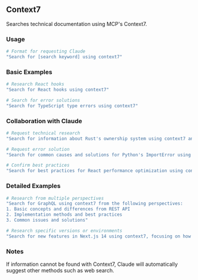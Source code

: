 ## Context7

Searches technical documentation using MCP's Context7.

### Usage

```bash
# Format for requesting Claude
"Search for [search keyword] using context7"
```

### Basic Examples

```bash
# Research React hooks
"Search for React hooks using context7"

# Search for error solutions
"Search for TypeScript type errors using context7"
```

### Collaboration with Claude

```bash
# Request technical research
"Search for information about Rust's ownership system using context7 and explain it for beginners"

# Request error solution
"Search for common causes and solutions for Python's ImportError using context7"

# Confirm best practices
"Search for best practices for React performance optimization using context7"
```

### Detailed Examples

```bash
# Research from multiple perspectives
"Search for GraphQL using context7 from the following perspectives:
1. Basic concepts and differences from REST API
2. Implementation methods and best practices
3. Common issues and solutions"

# Research specific versions or environments
"Search for new features in Next.js 14 using context7, focusing on how to use App Router"
```

### Notes

If information cannot be found with Context7, Claude will automatically suggest other methods such as web search.